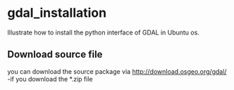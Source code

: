 # gdal_installation
Illustrate how to install the python interface of GDAL in Ubuntu os.

##  Download source file
you can download the source package via http://download.osgeo.org/gdal/  
-if you download the *.zip file

